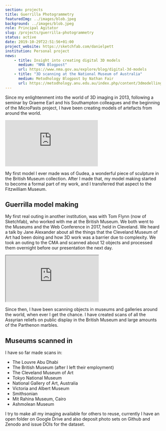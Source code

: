 ```yaml
---
section: projects
title: Guerrilla Photogrammetry
featuredImg: ../images/blob.jpeg
background: ../images/blob.jpeg
role: Principal Agitator
slug: /projects/guerrilla-photogrammetry
status: active
date: 2019-10-29T22:51:56+01:00
project_website: https://sketchfab.com/danielpett
institution: Personal project
news: 
    - title: Insight into creating digital 3D models
      medium: "NMA Blogpost"
      url: https://www.nma.gov.au/explore/blog/digital-3d-models
    - title: "3D scanning at the National Museum of Australia"
      medium: Metodhology Blogpost by Nathan Fair 
      url: https://metodhology.anu.edu.au/index.php/content/3dmodelling/
---
```

Since my enlightenment into the world of 3D imaging in 2013, following a seminar by Graeme Earl and his 
Southampton colleagues and the beginning of the MicroPasts project, I have been creating 
models of artefacts from around the world. 

<div class="ratio-16x9 ratio my-3">
    <iframe title="A statue of Gudea" frameborder="0" allowfullscreen mozallowfullscreen="true" webkitallowfullscreen="true" allow="autoplay; fullscreen; xr-spatial-tracking" xr-spatial-tracking execution-while-out-of-viewport execution-while-not-rendered web-share src="https://sketchfab.com/models/cff8d23f75644d6f804d4aa8e852c2f9/embed?ui_infos=0&ui_watermark_link=0&ui_watermark=0"> </iframe> 
</div>

My first model I ever made was of Gudea, a wonderful piece of sculpture in the British Museum collection. After I made that, my model making started to become 
a formal part of my work, and I transferred that aspect to the Fitzwilliam Museum. 

## Guerrilla model making 

My first real outing in another institution, was with Tom Flynn (now of Sketchfab), who worked with me
at the British Museum. We both went to the Museums and the Web Conference in 2017, held in Cleveland. 
We heard a talk by Jane Alexander about all the things that the Cleveland Museum of Art had been doing and how 
3D work was a barrier due to complexity. We took an outing to the CMA and scanned about 12 objects and processed
them overnight before our presentation the next day. 

<div class="ratio-16x9 ratio my-3">
<iframe src="https://sketchfab.com/playlists/embed?collection=ce9a3d1cbd23460e9ad9390aa5b9972e&autostart=0"
        title="Cleveland Museum of Art"
        allowfullscreen
        mozallowfullscreen="true"
        webkitallowfullscreen="true"
        allow="autoplay; fullscreen; xr-spatial-tracking"
        xr-spatial-tracking
        execution-while-out-of-viewport
        execution-while-not-rendered
        web-share
    ></iframe>
</div>

Since then, I have been scanning objects in museums and galleries around the world, when ever I get the chance.
I have created scans of all the Assyrian reliefs on public display in the British Museum and large amounts of the 
Parthenon marbles. 

## Museums scanned in 

I have so far made scans in:

* The Louvre Abu Dhabi
* The British Museum (after I left their employment)
* The Cleveland Museum of Art 
* Tokyo National Museum
* National Gallery of Art, Australia
* Victoria and Albert Museum
* Smithsonian
* Mit Rahina Museum, Cairo
* Ashmolean Museum

I try to make all my imaging available for others to reuse, currently I have an open folder on Google Drive and 
also deposit photo sets on Github and Zenodo and issue DOIs for the dataset. 